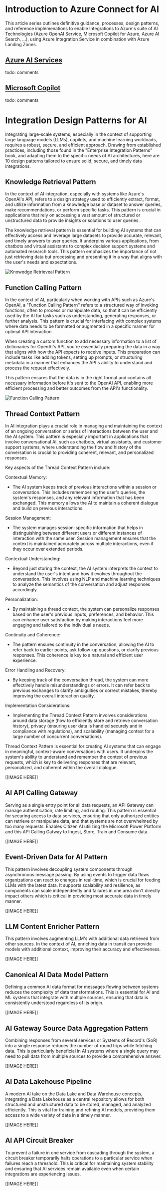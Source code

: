 # Introduction to Azure Connect for AI

This article series outlines definitive guidance, processes, design patterns, and reference implemenations to enable Integrations to Azure's suite of AI Technologies (Azure OpenAI Service, Microsoft Copilot for Azure, Azure AI Search, ...), using Azure Integration Service in combination with Azure Landing Zones. 

## [Azure AI Services](https://learn.microsoft.com/en-us/azure/ai-services/what-are-ai-services)

todo: comments

## [Microsoft Copilot](https://azure.microsoft.com/en-us/products/copilot )

todo: comments

# Integration Design Patterns for AI

Integrating large-scale systems, especially in the context of supporting large language models (LLMs), copilots, and machine learning workloads, requires a robust, secure, and efficient approach. Drawing from established practices, including those found in the "Enterprise Integration Patterns" book, and adapting them to the specific needs of AI architectures, here are 10 design patterns tailored to ensure solid, secure, and timely data integrations.

## Knowledge Retrieval Pattern

In the context of AI integration, especially with systems like Azure's OpenAI's API, refers to a design strategy used to efficiently extract, format, and utilize information from a knowledge base or dataset to answer queries, make recommendations, or perform specific tasks. This pattern is crucial in applications that rely on accessing a vast amount of structured or unstructured data to provide insights or solutions to user queries.

The knowledge retrieval pattern is essential for building AI systems that can effectively access and leverage large datasets to provide accurate, relevant, and timely answers to user queries. It underpins various applications, from chatbots and virtual assistants to complex decision support systems and automated research tools. This pattern emphasizes the importance of not just retrieving data but processing and presenting it in a way that aligns with the user's needs and expectations.

![Knowedge Retrieveal Pattern](https://github.com/dmarley/Azure-Connect-AI/blob/main/Images/KnowledgeRetrievalPattern.png?raw=true)

## Function Calling Pattern

In the context of AI, particularly when working with APIs such as Azure's OpenAI, a "Function Calling Pattern" refers to a structured way of invoking functions, often to process or manipulate data, so that it can be efficiently used by the AI for tasks such as understanding, generating responses, or further analysis. This pattern is crucial for interfacing with complex systems where data needs to be formatted or augmented in a specific manner for optimal API interaction.



When creating a custom function to add necessary information to a list of dictionaries for OpenAI's API, you're essentially preparing the data in a way that aligns with how the API expects to receive inputs. This preparation can include tasks like adding tokens, setting up prompts, or structuring metadata in a manner that enhances the API's ability to understand and process the request effectively.



This pattern ensures that the data is in the right format and contains all necessary information before it's sent to the OpenAI API, enabling more efficient processing and better outcomes from the API's functionality.



![Function Calling Pattern](https://github.com/dmarley/Azure-Connect-AI/blob/main/Images/FunctionCallingPattern.png?raw=true)

## 

## Thread Context Pattern

In AI integration plays a crucial role in managing and maintaining the context of an ongoing conversation or series of interactions between the user and the AI system. This pattern is especially important in applications that involve conversational AI, such as chatbots, virtual assistants, and customer support systems, where understanding the flow and history of the conversation is crucial to providing coherent, relevant, and personalized responses.



Key aspects of the Thread Context Pattern include:

Contextual Memory:

- The AI system keeps track of previous interactions within a session or conversation. This includes remembering the user's queries, the system's responses, and any relevant information that has been exchanged. This memory allows the AI to maintain a coherent dialogue and build on previous interactions.

Session Management:

- The system manages session-specific information that helps in distinguishing between different users or different instances of interaction with the same user. Session management ensures that the context is maintained accurately across multiple interactions, even if they occur over extended periods.

Contextual Understanding:

- Beyond just storing the context, the AI system interprets the context to understand the user's intent and how it evolves throughout the conversation. This involves using NLP and machine learning techniques to analyze the semantics of the conversation and adjust responses accordingly.

Personalization:

- By maintaining a thread context, the system can personalize responses based on the user's previous inputs, preferences, and behavior. This can enhance user satisfaction by making interactions feel more engaging and tailored to the individual's needs.

Continuity and Coherence:

- The pattern ensures continuity in the conversation, allowing the AI to refer back to earlier points, ask follow-up questions, or clarify previous responses. This coherence is key to a natural and efficient user experience.

Error Handling and Recovery:

- By keeping track of the conversation thread, the system can more effectively handle misunderstandings or errors. It can refer back to previous exchanges to clarify ambiguities or correct mistakes, thereby improving the overall interaction quality.

Implementation Considerations:

- Implementing the Thread Context Pattern involves considerations around data storage (how to efficiently store and retrieve conversation history), privacy (ensuring user data is handled securely and in compliance with regulations), and scalability (managing context for a large number of concurrent conversations).

Thread Context Pattern is essential for creating AI systems that can engage in meaningful, context-aware conversations with users. It underpins the system's ability to understand and remember the context of previous requests, which is key to delivering responses that are relevant, personalized, and coherent within the overall dialogue.



[[IMAGE HERE]]



## **AI API Calling Gateway**

Serving as a single entry point for all data requests, an API Gateway can manage authentication, rate limiting, and routing. This pattern is essential for securing access to data services, ensuring that only authorized entities can retrieve or manipulate data, and that systems are not overwhelmed by too many requests.  Enables Citizen AI utilizing the Microsoft Power Platform and this API Calling Gatway to Ingest, Store, Train and Consume data.

[[IMAGE HERE]]

## 

## Event-Driven Data for AI Pattern

This pattern involves decoupling system components through asynchronous message passing. By using events to trigger data flows organizations can react to changes in real-time, which is crucial for feeding LLMs with the latest data. It supports scalability and resilience, as components can scale independently and failures in one area don't directly impact others which is critical in providing most accurate data in timely manner.

[[IMAGE HERE]]

## LLM Content Enricher Pattern

This pattern involves augmenting LLM's with additional data retrieved from other sources. In the context of AI, enriching data in transit can provide models with additional context, improving their accuracy and effectiveness.

[[IMAGE HERE]]

## Canonical AI Data Model Pattern

Defining a common AI data format for messages flowing between systems reduces the complexity of data transformations. This is essential for AI and ML systems that integrate with multiple sources, ensuring that data is consistently understood regardless of its origin.

[[IMAGE HERE]]

## AI Gateway Source Data Aggregation Pattern

Combining responses from several services or Systems of Record's (SoR) into a single response reduces the number of round trips while fetching data. This is particularly beneficial in AI systems where a single query may need to pull data from multiple sources to provide a comprehensive answer.

[[IMAGE HERE]]

## AI Data Lakehouse Pipeline

A modern AI take on the Data Lake and Data Warehouse concepts, integrating a Data Lakehouse as a central repository allows for both structured and unstructured data to be stored, managed, and analyzed efficiently. This is vital for training and refining AI models, providing them access to a wide variety of data in a timely manner.

[[IMAGE HERE]]

## AI API Circuit Breaker

To prevent a failure in one service from cascading through the system, a circuit breaker temporarily halts operations to a particular service when failures reach a threshold. This is critical for maintaining system stability and ensuring that AI services remain available even when certain integrations are experiencing issues.

[[IMAGE HERE]]
